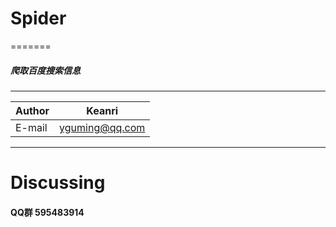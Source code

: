 # Spider
=======
##### 爬取百度搜索信息

****
|Author|Keanri|
|---|---
|E-mail|yguming@qq.com

****

# Discussing
#### QQ群 595483914

